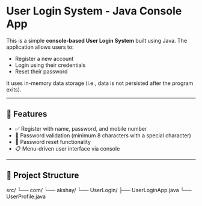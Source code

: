 
# User Login System - Java Console App

This is a simple **console-based User Login System** built using Java. The application allows users to:

- Register a new account
- Login using their credentials
- Reset their password

It uses in-memory data storage (i.e., data is not persisted after the program exits).

---

## 🚀 Features

- ✅ Register with name, password, and mobile number
- 🔐 Password validation (minimum 8 characters with a special character)
- 🔁 Password reset functionality
- 📋 Menu-driven user interface via console

---

## 📁 Project Structure

src/ └── com/ └── akshay/ └── UserLogin/ ├── UserLoginApp.java └── UserProfile.java
